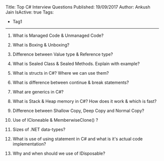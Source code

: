Title: Top C# Interview Questions
Published: 19/09/2017
Author: Ankush Jain
IsActive: true
Tags:
  - Tag1
---
1.  What is Managed Code & Unmanaged Code? 

2.  What is Boxing & Unboxing?

3.  Difference between Value type & Reference type?

4.  What is Sealed Class & Sealed Methods. Explain with example?

5.  What is structs in C#? Where we can use them?

6.  What is difference between continue & break statements?

7.  What are generics in C#?

8.  What is Stack & Heap memory in C#? How does it work & which is fast?

9.  Difference between Shallow Copy, Deep Copy and Normal Copy? 

10.  Use of ICloneable & MemberwiseClone() ?

11.  Sizes of .NET data-types?

12.  What is use of using statement in C# and what is it's actual code implementation?

13.  Why and when should we use of IDisposable?


                